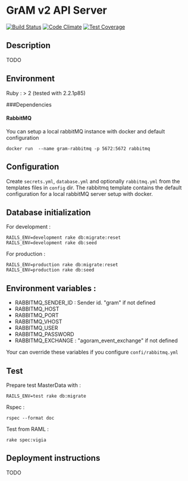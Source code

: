 # GrAM v2 API Server

[![Build Status](https://travis-ci.org/gadzorg/gram2_api_server.svg?branch=master)](https://travis-ci.org/gadzorg/gram2_api_server) [![Code Climate](https://codeclimate.com/github/gadzorg/gram2_api_server/badges/gpa.svg)](https://codeclimate.com/github/gadzorg/gram2_api_server) [![Test Coverage](https://codeclimate.com/github/gadzorg/gram2_api_server/badges/coverage.svg)](https://codeclimate.com/github/gadzorg/gram2_api_server/coverage)

## Description
TODO
## Environment
Ruby : > 2 (tested with 2.2.1p85)
   
###Dependencies
#### RabbitMQ
You can setup a local rabbitMQ instance with docker and default configuration
```
docker run  --name gram-rabbitmq -p 5672:5672 rabbitmq
```

## Configuration
Create `secrets.yml`, `database.yml` and optionally `rabbitmq.yml` from the templates files in `config` dir.
The rabbitmq template contains the default configuration for a local rabbitMQ server setup with docker.
## Database initialization
For development :
```
RAILS_ENV=development rake db:migrate:reset
RAILS_ENV=development rake db:seed
```
For production :
```
RAILS_ENV=production rake db:migrate:reset
RAILS_ENV=production rake db:seed
```
## Environment variables :

 * RABBITMQ_SENDER_ID : Sender id. "gram" if not defined
 * RABBITMQ_HOST
 * RABBITMQ_PORT
 * RABBITMQ_VHOST
 * RABBITMQ_USER
 * RABBITMQ_PASSWORD
 * RABBITMQ_EXCHANGE : "agoram_event_exchange" if not defined
 
 Your can override these variables if you configure `confi/rabbitmq.yml`

## Test

Prepare test MasterData with : 
```
RAILS_ENV=test rake db:migrate
```

Rspec : 
```
rspec --format doc
```

Test from RAML :
```
rake spec:vigia

```
## Deployment instructions
TODO